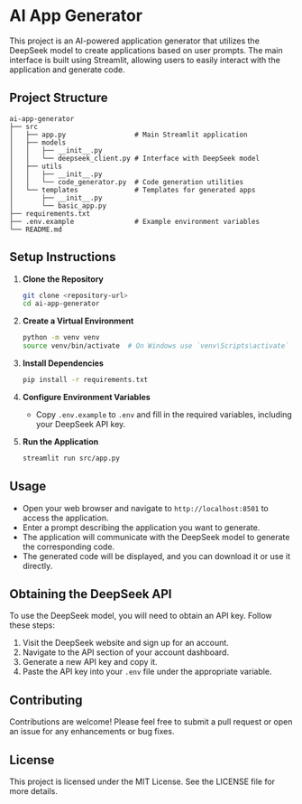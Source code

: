 # AI App Generator

This project is an AI-powered application generator that utilizes the DeepSeek model to create applications based on user prompts. The main interface is built using Streamlit, allowing users to easily interact with the application and generate code.

## Project Structure

```
ai-app-generator
├── src
│   ├── app.py                 # Main Streamlit application
│   ├── models
│   │   ├── __init__.py
│   │   └── deepseek_client.py # Interface with DeepSeek model
│   ├── utils
│   │   ├── __init__.py
│   │   └── code_generator.py  # Code generation utilities
│   └── templates              # Templates for generated apps
│       ├── __init__.py
│       └── basic_app.py
├── requirements.txt
├── .env.example               # Example environment variables
└── README.md
```

## Setup Instructions

1. **Clone the Repository**
   ```bash
   git clone <repository-url>
   cd ai-app-generator
   ```

2. **Create a Virtual Environment**
   ```bash
   python -m venv venv
   source venv/bin/activate  # On Windows use `venv\Scripts\activate`
   ```

3. **Install Dependencies**
   ```bash
   pip install -r requirements.txt
   ```

4. **Configure Environment Variables**
   - Copy `.env.example` to `.env` and fill in the required variables, including your DeepSeek API key.

5. **Run the Application**
   ```bash
   streamlit run src/app.py
   ```

## Usage

- Open your web browser and navigate to `http://localhost:8501` to access the application.
- Enter a prompt describing the application you want to generate.
- The application will communicate with the DeepSeek model to generate the corresponding code.
- The generated code will be displayed, and you can download it or use it directly.

## Obtaining the DeepSeek API

To use the DeepSeek model, you will need to obtain an API key. Follow these steps:

1. Visit the DeepSeek website and sign up for an account.
2. Navigate to the API section of your account dashboard.
3. Generate a new API key and copy it.
4. Paste the API key into your `.env` file under the appropriate variable.

## Contributing

Contributions are welcome! Please feel free to submit a pull request or open an issue for any enhancements or bug fixes.

## License

This project is licensed under the MIT License. See the LICENSE file for more details.